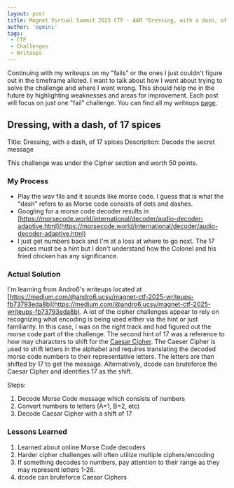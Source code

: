 ```yaml
---
layout: post
title: Magnet Virtual Summit 2025 CTF - AAR "Dressing, with a dash, of 17 spices"
author: 'ogmini'
tags:
 - CTF
 - Challenges
 - Writeups
---
```


Continuing with my writeups on my "fails" or the ones I just couldn't figure out in the timeframe alloted. I want to talk about how I went about trying to solve the challenge and where I went wrong. This should help me in the future by highlighting weaknesses and areas for improvement. Each post will focus on just one "fail" challenge. You can find all my writeups [page](https://ogmini.github.io/ctf).

## Dressing, with a dash, of 17 spices

Title: Dressing, with a dash, of 17 spices
Description: Decode the secret message

This challenge was under the Cipher section and worth 50 points.  

### My Process

- Play the wav file and it sounds like morse code. I guess that is what the "dash" refers to as Morse code consists of dots and dashes.
- Googling for a morse code decoder results in [https://morsecode.world/international/decoder/audio-decoder-adaptive.html](https://morsecode.world/international/decoder/audio-decoder-adaptive.html)
- I just get numbers back and I'm at a loss at where to go next. The 17 spices must be a hint but I don't understand how the Colonel and his fried chicken has any significance.

### Actual Solution

I'm learning from Andro6's writeups located at [https://medium.com/@andro6.ucsy/magnet-ctf-2025-writeups-fb73793eda8b](https://medium.com/@andro6.ucsy/magnet-ctf-2025-writeups-fb73793eda8b). A lot of the cipher challenges appear to rely on recognizing what encoding is being used either via the hint or just familiarity. In this case, I was on the right track and had figured out the morse code part of the challenge. The second hint of 17 was a reference to how may characters to shift for the [Caesar Cipher](https://www.dcode.fr/caesar-cipher). The Caeser Cipher is used to shift letters in the alphabet and requires translating the decoded morse code numbers to their representative letters. The letters are than shifted by 17 to get the message. Alternatively, dcode can bruteforce the Caesar Cipher and identifies 17 as the shift.

Steps:

1. Decode Morse Code message which consists of numbers
2. Convert numbers to letters (A=1, B=2, etc)
3. Decode Caesar Cipher with a shift of 17

### Lessons Learned

1. Learned about online Morse Code decoders
2. Harder cipher challenges will often utilize multiple ciphers/encoding
3. If something decodes to numbers, pay attention to their range as they may represent letters 1-26.
4. dcode can bruteforce Caesar Ciphers
